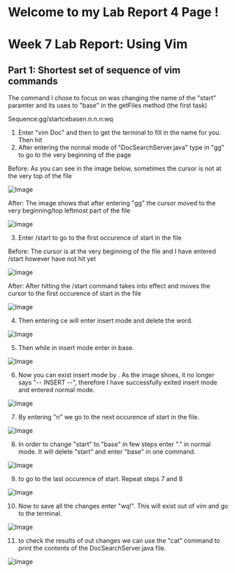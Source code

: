 # **Welcome to my Lab Report 4 Page !**
# Week 7 Lab Report: Using Vim  

## Part 1: Shortest set of sequence of vim commands

The command I chose to focus on was changing the name of the "start" paramter and its uses to "base" in the getFiles method (the first task)

Sequence:gg/start<Enter>cebase<Escape>n.n.n.n:wq

1. Enter "vim Doc" and then <Tab> to get the terminal to fill in the name for you. Then hit <Enter>
2. After entering the normal mode of "DocSearchServer.java" type in "gg" to go to the very beginning of the page  

Before: As you can see in the image below, sometimes the cursor is not at the very top of the file 

![Image](Lab_Report_4_Photos/gg_before.png)

After: The image shows that after entering "gg" the cursor moved to the very beginning/top leftmost part of the file

![Image](Lab_Report_4_Photos/gg_after.png)

3. Enter /start to go to the first occurence of start in the file

Before: The cursor is at the very beginning of the file and I have entered /start however have not hit <Enter> yet

![Image](Lab_Report_4_Photos/start_before.png)

After: After hitting <Enter> the /start command takes into effect and moves the cursor to the first occurence of start in the file

![Image](Lab_Report_4_Photos/start_after.png)

4. Then entering ce will enter insert mode and delete the word. 

![Image](Lab_Report_4_Photos/ce_command.png)

5. Then while in insert mode enter in base. 

![Image](Lab_Report_4_Photos/enter_base_command.png)

6. Now you can exist insert mode by <Esc>. As the image shoes, it no longer says "-- INSERT --", therefore I have successfully exited insert mode and entered normal mode.

![Image](Lab_Report_4_Photos/Exit_insertMode.png)

7. By entering "n" we go to the next occurence of start in the file. 

![Image](Lab_Report_4_Photos/Enter_n.png)

8. In order to change "start" to "base" in few steps enter "." in normal mode. It will delete "start" and enter "base" in one command. 

![Image](Lab_Report_4_Photos/Enter_".".png)

9. to go to the last occurence of start. Repeat steps 7 and 8

![Image](Lab_Report_4_Photos/nextOccurence.png)

10. Now to save all the changes enter "wq!". This will exist out of vim and go to the terminal. 

![Image](Lab_Report_4_Photos/save_Using_wq!.png)

11. to check the results of out changes we can use the "cat" command to print the contents of the DocSearchServer.java file. 

![Image](Lab_Report_4_Photos/printResult.png)
